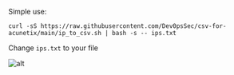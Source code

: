 Simple use:

`curl -sS https://raw.githubusercontent.com/Dev0psSec/csv-for-acunetix/main/ip_to_csv.sh | bash -s -- ips.txt`

Change `ips.txt` to your file

![alt](https://i.postimg.cc/rmJ5SRSk/Screenshot-2024-06-05-145457.png)
